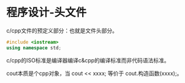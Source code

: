 # 程序设计-头文件

c/cpp文件的预定义部分：也就是文件头部分。

```cpp
#include <iostream>
using namespace std;
```

c/cpp的ISO标准是编译器编译c&cpp的编译标准而非代码语法标准。

cout本质是个cpp对象，当 cout << xxxx; 等价于 cout.构造函数(xxxx);。